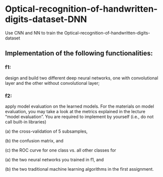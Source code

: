 # Optical-recognition-of-handwritten-digits-dataset-DNN
Use CNN and NN to train the Optical-recognition-of-handwritten-digits-dataset

## Implementation of the following functionalities:

### f1:
design and build two different deep neural networks, one with convolutional layer and the other without convolutional layer;

### f2: 
apply model evaluation on the learned models. For the materials on model evaluation, you may take a look at the metrics explained in the lecture “model evaluation”. You are required to implement by yourself (i.e., do not call built-in libraries)

(a) the cross-validation of 5 subsamples,

(b) the confusion matrix, and

(c) the ROC curve for one class vs. all other classes for

(a) the two neural networks you trained in f1, and

(b) the two traditional machine learning algorithms in the first assignment.
